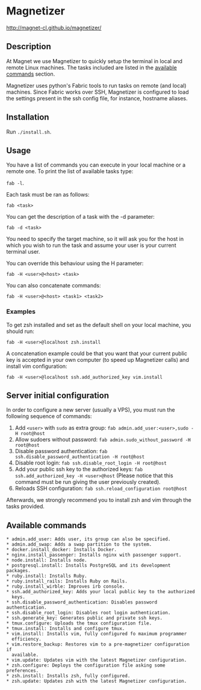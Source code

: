 # Magnetizer

http://magnet-cl.github.io/magnetizer/

## Description
At Magnet we use Magnetizer to quickly setup the terminal in local and remote
Linux machines. The tasks included are listed in the [available
commands](#available-commands) section.

Magnetizer uses python's Fabric tools to run tasks on remote (and local)
machines. Since Fabric works over SSH, Magnetizer is configured to load the
settings present in the ssh config file, for instance, hostname aliases.

## Installation

Run `./install.sh`.

## Usage
You have a list of commands you can execute in your local machine or a remote
one. To print the list of available tasks type:

`fab -l`.

Each task must be ran as follows:

`fab <task>`

You can get the description of a task with the -d parameter:

`fab -d <task>`

You need to specify the target machine, so it will ask you for the host in
which you wish to run the task and assume your user is your current terminal
user.

You can override this behaviour using the H parameter:

`fab -H <user>@<host> <task>`

You can also concatenate commands:

`fab -H <user>@<host> <task1> <task2>`

### Examples
To get zsh installed and set as the default shell on your local machine, you
should run:

`fab -H <user>@localhost zsh.install `

A concatenation example could be that you want that your current public key is
accepted in your own computer (to speed up Magnetizer calls) and install vim
configuration:

`fab -H <user>@localhost ssh.add_authorized_key vim.install`

## Server initial configuration
In order to configure a new server (usually a VPS), you must run the
following sequence of commands:

1. Add `<user>` with `sudo` as extra group: `fab admin.add_user:<user>,sudo -H
root@host`
1. Allow sudoers without password: `fab admin.sudo_without_password -H
root@host`
1. Disable password authentication: `fab ssh.disable_password_authentication
-H root@host`
1. Disable root login: `fab ssh.disable_root_login -H root@host`
1. Add your public ssh key to the authorized keys: `fab
ssh.add_authorized_key -H <user>@host` (Please notice that this command must
be run giving the user previously created).
1. Reloads SSH configuration: `fab ssh.reload_configuration root@host`

Afterwards, we strongly recommend you to install zsh and vim through the tasks
provided.

## Available commands

    * admin.add_user: Adds user, its group can also be specified.
    * admin.add_swap: Adds a swap partition to the system.
    * docker.install_docker: Installs Docker.
    * nginx.install_passenger: Installs nginx with passenger support.
    * node.install: Installs node.
    * postgresql.install: Installs PostgreSQL and its development packages.
    * ruby.install: Installs Ruby.
    * ruby.install_rails: Installs Ruby on Rails.
    * ruby.install_wirble: Improves irb console.
    * ssh.add_authorized_key: Adds your local public key to the authorized
      keys.
    * ssh.disable_password_authentication: Disables password authentication.
    * ssh.disable_root_login: Disables root login authentication.
    * ssh.generate_key: Generates public and private ssh keys.
    * tmux.configure: Uploads the tmux configuration file.
    * tmux.install: Installs and configure tmux.
    * vim.install: Installs vim, fully configured fo maximum programmer
      efficiency.
    * vim.restore_backup: Restores vim to a pre-magnetizer configuration if
      available.
    * vim.update: Updates vim with the latest Magnetizer configuration.
    * zsh.configure: Deploys the configuration file asking some preferences.
    * zsh.install: Installs zsh, fully configured.
    * zsh.update: Updates zsh with the latest Magnetizer configuration.
